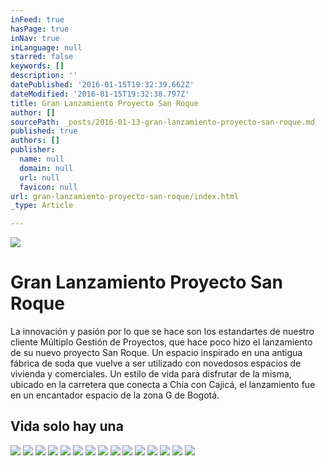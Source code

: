 ```yaml
---
inFeed: true
hasPage: true
inNav: true
inLanguage: null
starred: false
keywords: []
description: ''
datePublished: '2016-01-15T19:32:39.662Z'
dateModified: '2016-01-15T19:32:38.797Z'
title: Gran Lanzamiento Proyecto San Roque
author: []
sourcePath: _posts/2016-01-13-gran-lanzamiento-proyecto-san-roque.md
published: true
authors: []
publisher:
  name: null
  domain: null
  url: null
  favicon: null
url: gran-lanzamiento-proyecto-san-roque/index.html
_type: Article

---
```

![](https://the-grid-user-content.s3-us-west-2.amazonaws.com/127b0be1-a689-4492-9f6a-ad4e373cca24.JPG)

# Gran Lanzamiento Proyecto San Roque

La innovación y pasión por lo que se hace son los
estandartes de nuestro cliente Múltiplo Gestión de Proyectos, que hace poco
hizo el lanzamiento de su nuevo proyecto San Roque. Un espacio inspirado en una
antigua fábrica de soda que vuelve a ser utilizado con novedosos espacios de
vivienda y comerciales. Un estilo de vida para disfrutar de la misma, ubicado
en la carretera que conecta a Chía con Cajicá, el lanzamiento fue en un
encantador espacio de la zona G de Bogotá.

## Vida solo hay una
![](https://the-grid-user-content.s3-us-west-2.amazonaws.com/b1653916-1ce2-4231-b304-fe7e328e191e.JPG)
![](https://the-grid-user-content.s3-us-west-2.amazonaws.com/6274268a-c2ce-4a6d-b35c-3a3c84f118f5.JPG)
![](https://the-grid-user-content.s3-us-west-2.amazonaws.com/49235d44-8ef3-4ce8-a2a2-6468fa25e765.JPG)
![](https://the-grid-user-content.s3-us-west-2.amazonaws.com/c116ca8d-a5f7-4036-9a03-5c08fed159fa.JPG)
![](https://the-grid-user-content.s3-us-west-2.amazonaws.com/f827e0bd-528c-463a-b73b-b38a7d1e2de9.JPG)
![](https://the-grid-user-content.s3-us-west-2.amazonaws.com/095228a7-6fe6-46a1-b9d1-6ac5eee3620f.JPG)
![](https://the-grid-user-content.s3-us-west-2.amazonaws.com/0c485f34-7786-4770-8026-fdfb0c6e64bf.JPG)
![](https://the-grid-user-content.s3-us-west-2.amazonaws.com/0bd762d3-854a-4a1b-88a0-be28af976fcd.JPG)
![](https://the-grid-user-content.s3-us-west-2.amazonaws.com/9f6704b8-bc64-40c9-8e9d-9aa8c555294e.JPG)
![](https://the-grid-user-content.s3-us-west-2.amazonaws.com/85dc1436-9afd-4972-b179-200a63f982de.JPG)
![](https://the-grid-user-content.s3-us-west-2.amazonaws.com/fd72192c-1ccc-4a27-b1d4-26caa6df787f.JPG)
![](https://the-grid-user-content.s3-us-west-2.amazonaws.com/33e4aaa0-5777-4cff-949e-5b4b995844ac.JPG)
![](https://the-grid-user-content.s3-us-west-2.amazonaws.com/cdc93b94-f2d9-4aa4-84ee-4cda723c4093.JPG)
![](https://the-grid-user-content.s3-us-west-2.amazonaws.com/5f6558dc-eca6-4aac-ade8-3bfdd103e56b.JPG)
![](https://the-grid-user-content.s3-us-west-2.amazonaws.com/49c888e4-ed92-4b4e-8185-58df83c80343.JPG)
